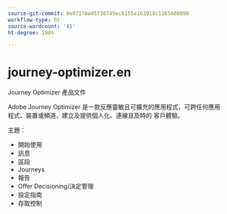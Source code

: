 ```yaml
---
source-git-commit: 9e97178e45f36745ec6155e163918c1265600890
workflow-type: ht
source-wordcount: '45'
ht-degree: 100%

---
```

# journey-optimizer.en

Journey Optimizer 產品文件

Adobe Journey Optimizer 是一款反應靈敏且可擴充的應用程式，可跨任何應用程式、裝置或頻道，建立及提供個人化、連線且及時的
客戶體驗。

主題：

* 開始使用
* 訊息
* 區段
* Journeys
* 報告
* Offer Decisioning/決定管理
* 設定指南
* 存取控制
